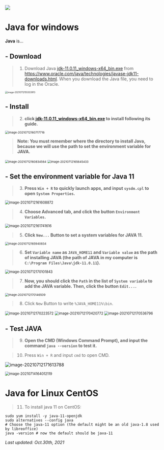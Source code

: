<img src="https://github.com/mora-lab/mora-lab.github.io/blob/master/picture/MORALAB_Banner.png">

# Java for windows
**Java** is...<br>

## - Download
> 1. Download Java [jdk-11.0.11_windows-x64_bin.exe](jdk-11.0.11_windows-x64_bin.exe) from https://www.oracle.com/java/technologies/javase-jdk11-downloads.html. When you download the Java file, you need to log in the Oracle.

<img src="../neo4j/images/image-20210712155303913.png" alt="image-20210712155303913" style="zoom:50%;" />

## - Install

> 2. **click [jdk-11.0.11_windows-x64_bin.exe](jdk-11.0.11_windows-x64_bin.exe) to install following its guide.**

<img src="../neo4j/images/image-20210712160717716.png" alt="image-20210712160717716" style="zoom:67%;" />

> **Note: You must remember where the directory to install Java, because we will use the path to set the environment variable for JAVA.**

<img src="../neo4j/images/image-20210712160834564.png" alt="image-20210712160834564" style="zoom:67%;" />

<img src="../neo4j/images/image-20210712165645433.png" alt="image-20210712165645433" style="zoom:67%;" />

## - Set the environment variable for Java 11

> 3. **Press `Win + R` to quickly launch apps, and input `sysdm.cpl` to open `System Properties`.**

<img src="../neo4j/images/image-20210712161608872.png" alt="image-20210712161608872" style="zoom:80%;" />

> 4. **Choose Advanced tab, and click the button `Environment Variables`.**

<img src="../neo4j/images/image-20210712161741616.png" alt="image-20210712161741616" style="zoom:80%;" />

> 5. **Click `New...` Button to set a system variables for JAVA 11.**

<img src="../neo4j/images/image-20210712165940834.png" alt="image-20210712165940834" style="zoom:67%;" />

> 6. **Set `Variable name` as `JAVA_HOME11` and `Variable value` as the path of installing JAVA (the path of JAVA in my computer is `C:\Program Files\Java\jdk-11.0.11`).**

<img src="../neo4j/images/image-20210712170101843.png" alt="image-20210712170101843" style="zoom:80%;" />

> 7. **Now, you should click the `Path` in the list of  `System variable` to add the JAVA variable. Then, click the button `Edit...`.**

<img src="../neo4j/images/image-20210712170146509.png" alt="image-20210712170146509" style="zoom:67%;" />

> 8. Click `New` Button to write `%JAVA_HOME11%\bin`.

<img src="../neo4j/images/image-20210712170223572.png" alt="image-20210712170223572" style="zoom:80%;" />

<img src="../neo4j/images/image-20210712170420772.png" alt="image-20210712170420772" style="zoom:80%;" />

<img src="../neo4j/images/image-20210712170536796.png" alt="image-20210712170536796" style="zoom:80%;" />

## - Test JAVA

> 9. **Open the CMD (Windows Command Prompt), and input the command `java --version` to test it.**

> 10. Press `Win + R` and input `cmd` to open CMD.

![image-20210712171613788](../neo4j/images/image-20210712171613788.png)

<img src="../neo4j/images/image-20210714164012119.png" alt="image-20210714164012119" style="zoom:80%;" />

# Java for Linux CentOS

> 11. To install java 11 on CentOS:

```
sudo yum install -y java-11-openjdk
sudo alternatives --config java
# Choose the java-11 option (the default might be an old java-1.8 used by libreoffice)
java -version # now the default should be java-11
```

*Last updated: Oct.30th, 2021*
